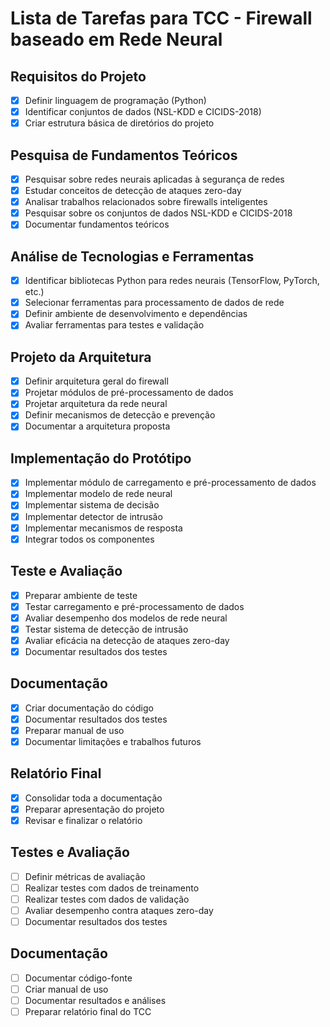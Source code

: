 # Lista de Tarefas para TCC - Firewall baseado em Rede Neural

## Requisitos do Projeto
- [x] Definir linguagem de programação (Python)
- [x] Identificar conjuntos de dados (NSL-KDD e CICIDS-2018)
- [x] Criar estrutura básica de diretórios do projeto

## Pesquisa de Fundamentos Teóricos
- [x] Pesquisar sobre redes neurais aplicadas à segurança de redes
- [x] Estudar conceitos de detecção de ataques zero-day
- [x] Analisar trabalhos relacionados sobre firewalls inteligentes
- [x] Pesquisar sobre os conjuntos de dados NSL-KDD e CICIDS-2018
- [x] Documentar fundamentos teóricos

## Análise de Tecnologias e Ferramentas
- [x] Identificar bibliotecas Python para redes neurais (TensorFlow, PyTorch, etc.)
- [x] Selecionar ferramentas para processamento de dados de rede
- [x] Definir ambiente de desenvolvimento e dependências
- [x] Avaliar ferramentas para testes e validação

## Projeto da Arquitetura
- [x] Definir arquitetura geral do firewall
- [x] Projetar módulos de pré-processamento de dados
- [x] Projetar arquitetura da rede neural
- [x] Definir mecanismos de detecção e prevenção
- [x] Documentar a arquitetura proposta

## Implementação do Protótipo
- [x] Implementar módulo de carregamento e pré-processamento de dados
- [x] Implementar modelo de rede neural
- [x] Implementar sistema de decisão
- [x] Implementar detector de intrusão
- [x] Implementar mecanismos de resposta
- [x] Integrar todos os componentes

## Teste e Avaliação
- [x] Preparar ambiente de teste
- [x] Testar carregamento e pré-processamento de dados
- [x] Avaliar desempenho dos modelos de rede neural
- [x] Testar sistema de detecção de intrusão
- [x] Avaliar eficácia na detecção de ataques zero-day
- [x] Documentar resultados dos testes

## Documentação
- [x] Criar documentação do código
- [x] Documentar resultados dos testes
- [x] Preparar manual de uso
- [x] Documentar limitações e trabalhos futuros

## Relatório Final
- [x] Consolidar toda a documentação
- [x] Preparar apresentação do projeto
- [x] Revisar e finalizar o relatório

## Testes e Avaliação
- [ ] Definir métricas de avaliação
- [ ] Realizar testes com dados de treinamento
- [ ] Realizar testes com dados de validação
- [ ] Avaliar desempenho contra ataques zero-day
- [ ] Documentar resultados dos testes

## Documentação
- [ ] Documentar código-fonte
- [ ] Criar manual de uso
- [ ] Documentar resultados e análises
- [ ] Preparar relatório final do TCC
